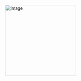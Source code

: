 <img width="234" alt="image" src="https://user-images.githubusercontent.com/107542637/233868928-13528b89-cee5-4478-a4f0-014b35a30cc3.png">
